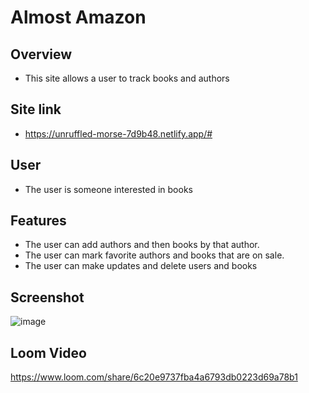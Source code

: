 # Almost Amazon
## Overview
- This site allows a user to track books and authors

## Site link
- https://unruffled-morse-7d9b48.netlify.app/#

## User
- The user is someone interested in books

## Features
- The user can add authors and then books by that author.
- The user can mark favorite authors and books that are on sale.
- The user can make updates and delete users and books
    
## Screenshot
  ![image](https://user-images.githubusercontent.com/51683901/110227698-c6428180-7ec0-11eb-8a96-28cd5fc2962e.png)
## Loom Video
  https://www.loom.com/share/6c20e9737fba4a6793db0223d69a78b1
 
